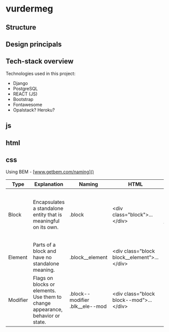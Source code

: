 # vurdermeg

## Structure

## Design principals

## Tech-stack overview
Technologies used in this project:
- Django
- PostgreSQL
- REACT (JS)
- Bootstrap
- Fontawesome
- Opalstack? Heroku?

## js

## html

## css

Using BEM - [www.getbem.com/naming]()

| Type| Explanation | Naming|HTML|CSS|
|-|-|-|-|-|
|Block|Encapsulates a standalone entity that is meaningful on its own.|.block|\<div class="block">...\</div>|Use class name selector only, no tag name or ids.|
Element|Parts of a block and have no standalone meaning.|.block__element|\<div class="block block__element">...\</div>| Use element class name as selector.|
|Modifier|Flags on blocks or elements. Use them to change appearance, behavior or state. |.block--modifier .blk__ele--mod|\<div class="block block--mod">...\</div>|Use block or element modifier class names as selector.
